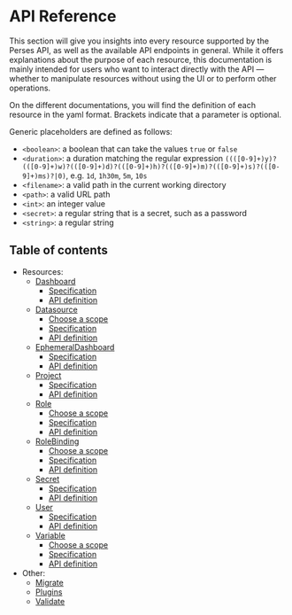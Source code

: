 # API Reference

This section will give you insights into every resource supported by the Perses API, as well as the available API endpoints in general. While it offers explanations about the purpose of each resource, this documentation is mainly intended for users who want to interact directly with the API — whether to manipulate resources without using the UI or to perform other operations.

On the different documentations, you will find the definition of each resource in the yaml format.
Brackets indicate that a parameter is optional.

Generic placeholders are defined as follows:

- `<boolean>`: a boolean that can take the values `true` or `false`
- `<duration>`: a duration matching the regular
  expression `((([0-9]+)y)?(([0-9]+)w)?(([0-9]+)d)?(([0-9]+)h)?(([0-9]+)m)?(([0-9]+)s)?(([0-9]+)ms)?|0)`,
  e.g. `1d`, `1h30m`, `5m`, `10s`
- `<filename>`: a valid path in the current working directory
- `<path>`: a valid URL path
- `<int>`: an integer value
- `<secret>`: a regular string that is a secret, such as a password
- `<string>`: a regular string

## Table of contents

- Resources:
    - [Dashboard](./dashboard.md)
        - [Specification](./dashboard.md#dashboard-specification)
        - [API definition](./dashboard.md#api-definition)
    - [Datasource](./datasource.md)
        - [Choose a scope](./datasource.md#choose-a-scope)
        - [Specification](./datasource.md#datasource-specification)
        - [API definition](./datasource.md#api-definition)
    - [EphemeralDashboard](./ephemeral-dashboard.md)
        - [Specification](./ephemeral-dashboard.md#ephemeral-dashboard-specification)
        - [API definition](./ephemeral-dashboard.md#api-definition)
    - [Project](./project.md)
        - [Specification](./project.md#project-specification)
        - [API definition](./project.md#api-definition)
    - [Role](./role.md)
        - [Choose a scope](./datasource.md#choose-a-scope)
        - [Specification](./role.md#role-specification)
        - [API definition](./role.md#api-definition)
    - [RoleBinding](./rolebinding.md)
        - [Choose a scope](./rolebinding.md#choose-a-scope)
        - [Specification](./rolebinding.md#rolebinding-specification)
        - [API definition](./rolebinding.md#api-definition)
    - [Secret](./secret.md)
        - [Specification](./secret.md#secret-specification)
        - [API definition](./secret.md#api-definition)
    - [User](./user.md)
        - [Specification](./user.md#user-specification)
        - [API definition](./user.md#api-definition)
    - [Variable](./variable.md)
        - [Choose a scope](./variable.md#choose-a-scope)
        - [Specification](./variable.md#variable-specification)
        - [API definition](./variable.md#api-definition)
- Other:
    - [Migrate](./migrate.md)
    - [Plugins](./plugins.md)
    - [Validate](./validate.md)


